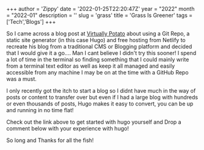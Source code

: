 +++
author = 'Zippy'
date = '2022-01-25T22:20:47Z'
year = "2022"
month = "2022-01"
description = ''
slug = 'grass'
title = 'Grass Is Greener'
tags = ['Tech','Blogs']
+++

So I came across a blog post at [Virtually Potato](https://www.virtuallypotato.com/ "Virtually Potato") about using a Git Repo, a static site generator (in this case Hugo) and free hosting from Netlify to recreate his blog from a traditional CMS or Blogging platform and decided that I would give it a go.... Man I cant believe I didn't try this sooner! I spend a lot of time in the terminal so finding something that I could mainly write from a terminal text editor as well as keep it all managed and easily accessible from any machine I may be on at the time with a GitHub Repo was a must. 

I only recently got the itch to start a blog so I didnt have much in the way of posts or content to transfer over but even if I had a large blog with hundreds or even thousands of posts, Hugo makes it easy to convert, you can be up and running in no time flat!

Check out the link above to get started with hugo yourself and Drop a comment below with your experience with hugo!

So long and Thanks for all the fish!